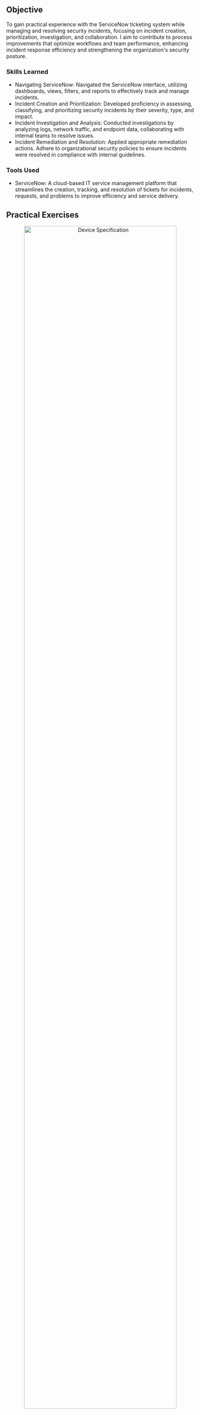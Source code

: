 ## Objective
To gain practical experience with the ServiceNow ticketing system while managing and resolving security incidents, focusing on incident creation, prioritization, investigation, and collaboration. I aim to contribute to process improvements that optimize workflows and team performance, enhancing incident response efficiency and strengthening the organization's security posture.

### Skills Learned
- Navigating ServiceNow: Navigated the ServiceNow interface, utilizing dashboards, views, filters, and reports to effectively track and manage incidents.
- Incident Creation and Prioritization: Developed proficiency in assessing, classifying, and prioritizing security incidents by their severity, type, and impact.
- Incident Investigation and Analysis: Conducted investigations by analyzing logs, network traffic, and endpoint data, collaborating with internal teams to resolve issues.
- Incident Remediation and Resolution: Applied appropriate remediation actions. Adhere to organizational security policies to ensure incidents were resolved in compliance with internal guidelines.

### Tools Used
- ServiceNow: A cloud-based IT service management platform that streamlines the creation, tracking, and resolution of tickets for incidents, requests, and problems to improve efficiency and service delivery.

## Practical Exercises

<p align="center">
<img src="https://imgur.com/gOFatHK.png" height="90%" width="90%" alt="Device Specification"/>
<br/>
<b>Security Analyst Login.</b>
<br/>

<p align="center">
<img src="https://imgur.com/RzwnZ1M.png" height="90%" width="90%" alt="Device Specification"/>
<br/>
<b>On the Dashboard, Check for open tickets.</b>
<br/>

<p align="center">
<img src="https://imgur.com/26JiKFe.png" height="90%" width="90%" alt="Device Specification"/>
<br/>
<b>When investigating alerts, it's best to sort them by severity. Start with critical alerts first. If there are no critical alerts, check for high alerts next.</b>
<br/>

<p align="center">
<img src="https://imgur.com/ISzYjO2.png" height="90%" width="90%" alt="Device Specification"/>
<br/>
<b>We will assess one high alert and review the details.</b>
<br/>

<p align="center">
<img src="https://imgur.com/CLwG7oc.png" height="90%" width="90%" alt="Device Specification"/>
<br/>
<img src="https://imgur.com/zfdmrwl.png" height="90%" width="90%" alt="Device Specification"/>
<br/>
<b>On the right hand side, click the Analysis option and Start Task. Reach out to the employee to gather as much information as possible.</b>
<br/>

<p align="center">
<img src="https://imgur.com/TT6bdFf.png" height="90%" width="90%" alt="Device Specification"/>
<br/>
<img src="https://imgur.com/3ezBMVj.png" height="90%" width="90%" alt="Device Specification"/>
<br/>
<b>On the Explore tab, click Observables, the URL was identified by the Domain lookups that there are malicious indicators in the reported phishing email.</b>
<br/>

<p align="center">
<img src="https://imgur.com/UxEOv7q.png" height="90%" width="90%" alt="Device Specification"/>
<br/>
<b>On the Investigation tab, Search the Mail Server to see if other users was affected of the same phishing campaign.</b>
<br/>

<p align="center">
<img src="https://imgur.com/HiUM1Zy.png" height="90%" width="90%" alt="Device Specification"/>
<br/>
<img src="https://imgur.com/ahvqPps.png" height="90%" width="90%" alt="Device Specification"/>
<br/>
<b>Throughout the Containment step, we might need to perform some sort of orchestration with a third-party integration. Examine the logs to find relevant details and, if needed, isolate the machine from the network. Check the Endpoint Detection and Response (EDR) system for threats, block the suspicious website visited by the user, and verify any other involved websites. Review firewall logs for suspicious outbound connections and check Windows Event logs for potential account compromise.</b>
<br/>

<p align="center">
<img src="https://imgur.com/iQyfl0q.png" height="90%" width="90%" alt="Device Specification"/>
<br/>
<img src="https://imgur.com/haBqY7R.png" height="90%" width="90%" alt="Device Specification"/>
<br/>
<img src="https://imgur.com/8cVoDgQ.png" height="90%" width="90%" alt="Device Specification"/>
<br/>
<b>After conducting a thorough investigation of the findings, document the case and close the ticket.</b>
<br/>

## Outcome
- Utilized the ServiceNow ticketing system to manage and resolve security incidents, optimizing workflows and incident response.
- Learned incident creation, prioritization, and remediation, contributing to more efficient operations, improved team collaboration, and enhanced overall security posture.
- Tracked incident progress, generated insightful reports, and applied continuous process improvements, resulting in faster resolution times and a more streamlined incident management process.  
- Made the organization's security setup stronger by making incident management and response more effective.

## Acknowledgements
This project combines ideas and methods from various sources, such as the How to Get Started with Security Incident Response by ServiceNow Community and my IT experience. These resources provided the fundamental information and techniques, which were then modified in light of practical uses.
 - [ServiceNow Community](https://www.youtube.com/@ServiceNowCommunity)

## Disclaimer
The sole goals of the projects and activities here are for education and ethical cybersecurity research. All work was conducted in controlled environments, such as paid cloud spaces, private labs, and online cybersecurity education platforms. Online learning and cloud tasks adhered closely to all usage guidelines. Never use these projects for improper or unlawful purposes. It is always prohibited to break into any computer system or network. Any misuse of the provided information or code is not the responsibility of the author or authors.
